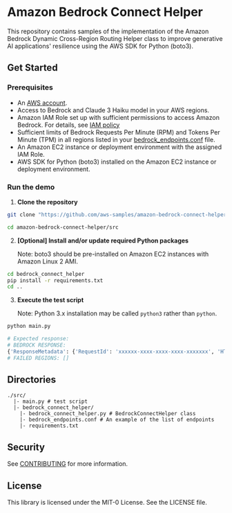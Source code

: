 # Amazon Bedrock Connect Helper
This repository contains samples of the implementation of the Amazon Bedrock Dynamic Cross-Region Routing Helper class to improve generative AI applications' resilience using the AWS SDK for Python (boto3).


## Get Started
### Prerequisites
- An [AWS account](https://aws.amazon.com/).
- Access to Bedrock and Claude 3 Haiku model in your AWS regions.
- Amazon IAM Role set up with sufficient permissions to access Amazon Bedrock. For details, see [IAM policy](https://docs.aws.amazon.com/bedrock/latest/userguide/security-iam.html)
- Sufficient limits of Bedrock Requests Per Minute (RPM) and Tokens Per Minute (TPM) in all regions listed in your [bedrock_endpoints.conf](src/bedrock_endpionts.conf) file.
- An Amazon EC2 instance or deployment environment with the assigned IAM Role.
- AWS SDK for Python (boto3) installed on the Amazon EC2 instance or deployment environment.

### Run the demo
1. **Clone the repository**
```bash
git clone "https://github.com/aws-samples/amazon-bedrock-connect-helper.git"

cd amazon-bedrock-connect-helper/src
```

2. **[Optional] Install and/or update required Python packages**

    Note: boto3 should be pre-installed on Amazon EC2 instances with Amazon Linux 2 AMI.

```bash
cd bedrock_connect_helper
pip install -r requirements.txt
cd ..
```

3. **Execute the test script**
    
    Note: Python 3.x installation may be called `python3` rather than `python`.
```bash
python main.py
```

```bash
# Expected response:
# BEDROCK RESPONSE:
{'ResponseMetadata': {'RequestId': 'xxxxxx-xxxx-xxxx-xxxx-xxxxxxx', 'HTTPStatusCode': 200, 'HTTPHeaders': {'date': 'Tue, 27 Aug 2024 12:45:36 GMT', 'content-type': 'application/json', 'content-length': '185', 'connection': 'keep-alive', 'x-amzn-requestid': 'xxxxxx-xxxx-xxxx-xxxx-xxxxxxx'}, 'RetryAttempts': 0}, 'output': {'message': {'role': 'assistant', 'content': [{'text': 'Hello!'}]}}, 'stopReason': 'end_turn', 'usage': {'inputTokens': 9, 'outputTokens': 5, 'totalTokens': 14}, 'metrics': {'latencyMs': 259}}
# FAILED REGIONS: []
```

## Directories
```
./src/
  |- main.py # test script
  |- bedrock_connect_helper/
    |- bedrock_connect_helper.py # BedrockConnectHelper class
    |- bedrock_endpoints.conf # An example of the list of endpoints
    |- requirements.txt
```

## Security

See [CONTRIBUTING](CONTRIBUTING.md#security-issue-notifications) for more information.

## License

This library is licensed under the MIT-0 License. See the LICENSE file.
